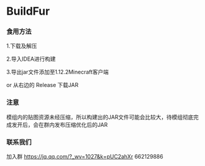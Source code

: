 # BuildFur

### 食用方法

1.下载及解压

2.导入IDEA进行构建

3.导出jar文件添加至1.12.2Minecraft客户端

or 从右边的 Release 下载JAR

### 注意

模组内的贴图资源未经压缩，所以构建出的JAR文件可能会比较大，待模组彻底完成发开后，会在群内发布压缩优化后的JAR

### 联系我们

加入群 https://jq.qq.com/?_wv=1027&k=pUC2ahXr  662129886
